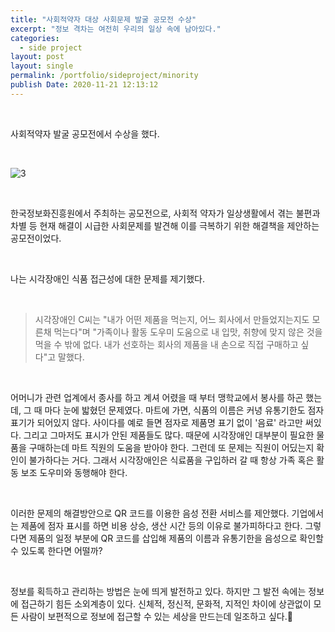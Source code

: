 ```yaml
---
title: "사회적약자 대상 사회문제 발굴 공모전 수상"
excerpt: "정보 격차는 여전히 우리의 일상 속에 남아있다."
categories:	
  - side project
layout: post
layout: single
permalink: /portfolio/sideproject/minority
publish Date: 2020-11-21 12:13:12 
---
```


<br/>

사회적약자 발굴 공모전에서 수상을 했다.

<br/>

![3](https://user-images.githubusercontent.com/72485853/119226235-14bbff80-bb43-11eb-95c5-a7b8cc960ac6.JPG)

<br/>

한국정보화진흥원에서 주최하는 공모전으로, 사회적 약자가 일상생활에서 겪는 불편과 차별 등 현재 해결이 시급한 사회문제를 발견해 이를 극복하기 위한 해결책을 제안하는 공모전이었다.

<br/>

나는 시각장애인 식품 접근성에 대한 문제를 제기했다. 

<br/>

> 시각장애인 C씨는  "내가 어떤 제품을 먹는지, 어느 회사에서 만들었지는지도 모른채 먹는다"며 "가족이나 활동 도우미 도움으로 내 입맛, 취향에 맞지 않은 것을 먹을 수 밖에 없다. 내가 선호하는 회사의 제품을 내 손으로 직접 구매하고 싶다"고 말했다.

[^푸드투데이]: "유통기한 만이라도"...시각장애인 외면한 식품업체, http://foodtoday.or.kr/news/article.html?no=150799 (2017-09-04)

<br/>

어머니가 관련 업계에서 종사를 하고 계셔 어렸을 때 부터 맹학교에서 봉사를 하곤 했는데, 그 때 마다 눈에 밟혔던 문제였다. 마트에 가면, 식품의 이름은 커녕 유통기한도 점자 표기가 되어있지 않다. 사이다를 예로 들면 점자로 제품명 표기 없이 '음료' 라고만 써있다. 그리고 그마저도 표시가 안된 제품들도 많다. 때문에 시각장애인 대부분이 필요한 물품을 구매하는데 마트 직원의 도움을 받아야 한다. 그런데 또 문제는 직원이 어딨는지 확인이 불가하다는 거다. 그래서 시각장애인은 식료품을 구입하러 갈 때 항상 가족 혹은 활동 보조 도우미와 동행해야 한다. 

<br/>

이러한 문제의 해결방안으로 QR 코드를 이용한 음성 전환 서비스를 제안했다. 기업에서는 제품에 점자 표시를 하면 비용 상승, 생산 시간 등의 이유로 불가피하다고 한다. 그렇다면 제품의 일정 부분에 QR 코드를 삽입해 제품의 이름과 유통기한을 음성으로 확인할 수 있도록 한다면 어떨까?

<br/>

정보를 획득하고 관리하는 방법은 눈에 띄게 발전하고 있다. 하지만 그 발전 속에는 정보에 접근하기 힘든 소외계층이 있다. 신체적, 정신적, 문화적, 지적인 차이에 상관없이 모든 사람이 보편적으로 정보에 접근할 수 있는 세상을 만드는데 일조하고 싶다.&#127804;









